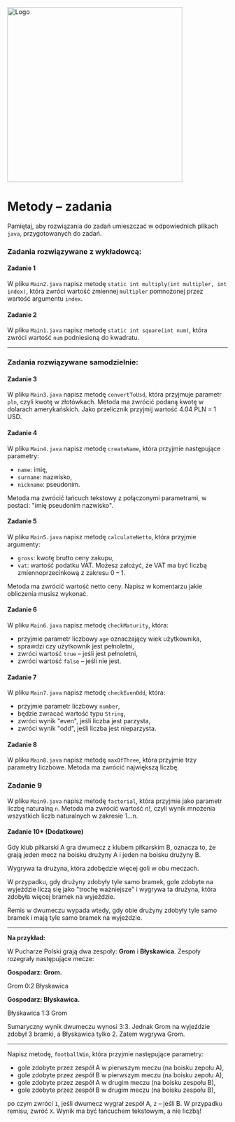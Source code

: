 <img alt="Logo" src="http://coderslab.pl/svg/logo-coderslab.svg" width="400">

#  Metody &ndash; zadania

Pamiętaj, aby rozwiązania do zadań umieszczać w odpowiednich plikach `java`, przygotowanych do zadań.  

### Zadania rozwiązywane z wykładowcą:

#### Zadanie 1

W pliku `Main2.java` napisz metodę `static int multiply(int multipler, int index)`,
która zwróci wartość zmiennej `multipler` pomnożonej przez wartość argumentu `index`.

#### Zadanie 2

W pliku `Main1.java` napisz metodę `static int square(int num)`, która zwróci wartość `num` podniesioną do kwadratu.

-----------------------------------------------------------------------------

### Zadania rozwiązywane samodzielnie:

#### Zadanie 3

W pliku `Main3.java` napisz metodę `convertToUsd`, która przyjmuje parametr `pln`, czyli kwotę w złotówkach.
 Metoda ma zwrócić podaną kwotę w dolarach amerykańskich. Jako przelicznik przyjmij wartość 4.04 PLN = 1 USD.

#### Zadanie 4

W pliku `Main4.java` napisz metodę `createName`, która przyjmie następujące parametry:

* `name`: imię,
* `surname`: nazwisko,
* `nickname`: pseudonim.

Metoda ma zwrócić łańcuch tekstowy z połączonymi parametrami, w postaci: "imię pseudonim nazwisko".

#### Zadanie 5

W pliku `Main5.java` napisz metodę `calculateNetto`, która przyjmie argumenty:

* `gross`: kwotę brutto ceny zakupu,
* `vat`: wartość podatku VAT. Możesz założyć, że VAT ma być liczbą zmiennoprzecinkową z zakresu 0 &ndash; 1.

Metoda ma zwrócić wartość netto ceny. Napisz w komentarzu jakie obliczenia musisz wykonać.

#### Zadanie 6

W pliku `Main6.java` napisz metodę `checkMaturity`, która:

* przyjmie parametr liczbowy `age` oznaczający wiek użytkownika,
* sprawdzi czy użytkownik jest pełnoletni,
* zwróci wartość `true` &ndash; jeśli jest pełnoletni,
* zwróci wartość `false` &ndash; jeśli nie jest.

#### Zadanie 7

W pliku `Main7.java` napisz metodę `checkEvenOdd`, która:

* przyjmie parametr liczbowy `number`,
* będzie zwracać wartość typu `String`,
* zwróci wynik "even", jeśli liczba jest parzysta,
* zwróci wynik "odd", jeśli liczba jest nieparzysta.

#### Zadanie 8

W pliku `Main8.java` napisz metodę `maxOfThree`, która przyjmie trzy parametry liczbowe. Metoda ma zwrócić największą liczbę.

### Zadanie 9

W pliku `Main9.java` napisz metodę `factorial`, która przyjmie jako parametr liczbę naturalną `n`. Metoda ma zwrócić wartość *n!*, 
czyli wynik mnożenia wszystkich liczb naturalnych w zakresie 1...n.

#### Zadanie 10* (Dodatkowe)

Gdy klub piłkarski A gra dwumecz z klubem piłkarskim B, oznacza to, że grają jeden mecz na boisku drużyny A i jeden na boisku drużyny B.

Wygrywa ta drużyna, która zdobędzie więcej goli w obu meczach.

W przypadku, gdy drużyny zdobyły tyle samo bramek, gole zdobyte na wyjeździe liczą się jako "trochę ważniejsze" 
i wygrywa ta drużyna, która zdobyła więcej bramek na wyjeździe.

Remis w dwumeczu wypada wtedy, gdy obie drużyny zdobyły  tyle samo bramek i mają tyle samo bramek na wyjeździe.

----
**Na przykład:**

W Pucharze Polski grają dwa zespoły: **Grom** i **Błyskawica**. Zespoły rozegrały następujące mecze:

**Gospodarz: Grom.**

Grom 0:2 Błyskawica

**Gospodarz: Błyskawica.**

Błyskawica 1:3 Grom

Sumaryczny wynik dwumeczu wynosi 3:3. Jednak Grom na wyjeździe zdobył 3 bramki, a Błyskawica tylko 2. Zatem wygrywa Grom.

----

Napisz metodę, `footballWin`, która przyjmie następujące parametry:

* gole zdobyte przez zespół A w pierwszym meczu (na boisku zepołu A),
* gole zdobyte przez zespół B w pierwszym meczu (na boisku zepołu A),
* gole zdobyte przez zespół A w drugim meczu (na boisku zespołu B),
* gole zdobyte przez zespół B w drugim meczu (na boisku zespołu B),

po czym zwróci `1`, jeśli dwumecz wygrał zespół A, `2` &ndash; jeśli B. W przypadku remisu, zwróć `X`. 
Wynik ma być łańcuchem tekstowym, a nie liczbą!
